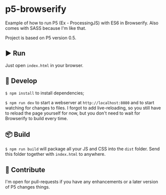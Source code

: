 # p5-browserify

Example of how to run P5 (Ex - ProcessingJS) with ES6 in Browserify. Also comes with SASS because I'm like that.

Project is based on P5 version 0.5.

## ▶️ Run

Just open `index.html` in your browser.

## 🔧 Develop

`$ npm install` to install dependencies;

`$ npm run dev` to start a webserver at `http://localhost:8080` and to start watching for changes to files. I forgot to add live-reloading, so you still have to reload the page yourself for now, but you don't need to wait for Browserify to build every time.

## 📦 Build

`$ npm run build` will package all your JS and CSS into the `dist` folder. Send this folder together with `index.html` to anywhere.

## 💙 Contribute

I'm open for pull-requests if you have any enhancements or a later version of P5 changes things.

